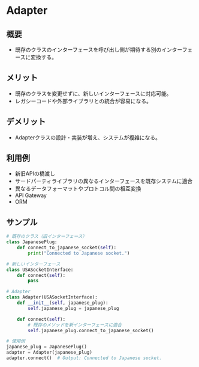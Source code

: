 # Adapter

## 概要
* 既存のクラスのインターフェースを呼び出し側が期待する別のインターフェースに変換する。

## メリット
- 既存のクラスを変更せずに、新しいインターフェースに対応可能。
- レガシーコードや外部ライブラリとの統合が容易になる。

## デメリット
- Adapterクラスの設計・実装が増え、システムが複雑になる。

## 利用例
- 新旧APIの橋渡し
- サードパーティライブラリの異なるインターフェースを既存システムに適合
- 異なるデータフォーマットやプロトコル間の相互変換
- API Gateway
- ORM

## サンプル
```python
# 既存のクラス（旧インターフェース）
class JapanesePlug:
    def connect_to_japanese_socket(self):
        print("Connected to Japanese socket.")

# 新しいインターフェース
class USASocketInterface:
    def connect(self):
        pass

# Adapter
class Adapter(USASocketInterface):
    def __init__(self, japanese_plug):
        self.japanese_plug = japanese_plug

    def connect(self):
        # 既存のメソッドを新インターフェースに適合
        self.japanese_plug.connect_to_japanese_socket()

# 使用例
japanese_plug = JapanesePlug()
adapter = Adapter(japanese_plug)
adapter.connect()  # Output: Connected to Japanese socket.
```
